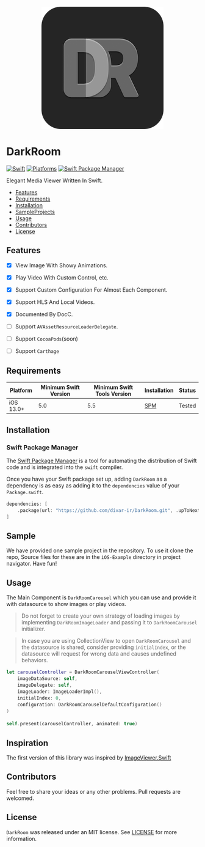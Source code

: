 
<p align="center">
  <img src="https://github.com/divar-ir/DarkRoom/blob/pre-release-issues/Sources/DarkRoom/DarkRoom.docc/Resources/DarkRoomLogo.png">
</p>

# DarkRoom

[![Swift](https://img.shields.io/badge/Swift-5.0_or_Higher-orange?style=flat-square)](https://img.shields.io/badge/Swift-5.0-Orange?style=flat-square)
[![Platforms](https://img.shields.io/badge/Platforms-iOS_13_or_Higher-yellowgreen?style=flat-square)](https://img.shields.io/badge/Platforms-macOS_iOS_tvOS_watchOS_Linux_Windows-Green?style=flat-square)
[![Swift Package Manager](https://img.shields.io/badge/Swift_Package_Manager-compatible-orange?style=flat-square)](https://img.shields.io/badge/Swift_Package_Manager-compatible-orange?style=flat-square)

Elegant Media Viewer Written In Swift.

- [Features](#features)
- [Requirements](#requirements)
- [Installation](#installation)
- [SampleProjects](#sample)
- [Usage](#usage)
- [Contributors](#contributors)
- [License](#license)

## Features

- [x] View Image With Showy Animations.
- [x] Play Video With Custom Control, etc.
- [x] Support Custom Configuration For Almost Each Component.
- [x] Support HLS And Local Videos.
- [x] Documented By DocC.
- [ ] Support `AVAssetResourceLoaderDelegate`.
- [ ] Support `CocoaPods`(soon)
- [ ] Support `Carthage`


## Requirements

| Platform | Minimum Swift Version | Minimum Swift Tools Version | Installation | Status |
| --- | --- | --- | --- | --- |
| iOS 13.0+ | 5.0 | 5.5 | [SPM](#SwiftPackageManager) | Tested |

## Installation

### Swift Package Manager

The [Swift Package Manager](https://swift.org/package-manager/) is a tool for automating the distribution of Swift code and is integrated into the `swift` compiler.

Once you have your Swift package set up, adding `DarkRoom` as a dependency is as easy as adding it to the `dependencies` value of your `Package.swift`.

```swift
dependencies: [
    .package(url: "https://github.com/divar-ir/DarkRoom.git", .upToNextMajor(from: "1.0.0"))
]
```

## Sample

We have provided one sample project in the repository. To use it clone the repo, Source files for these are in the `iOS-Example` directory in project navigator. Have fun!

## Usage

The Main Component is ``DarkRoomCarousel`` which you can use and provide it with datasource to show images or play videos.

> Do not forget to create your own strategy of loading images by implementing ``DarkRoomImageLoader`` and passing it to ``DarkRoomCarousel`` initializer.

> In case you are using CollectionView to open ``DarkRoomCarousel`` and the datasource is shared, consider providing `initialIndex`, or the datasource will request for wrong data and causes undefined behaviors.

```swift
let carouselController = DarkRoomCarouselViewController(
    imageDataSource: self,
    imageDelegate: self,
    imageLoader: ImageLoaderImpl(),
    initialIndex: 0,
    configuration: DarkRoomCarouselDefaultConfiguration()
)

self.present(carouselController, animated: true)
```

## Inspiration

The first version of this library was inspired by [ImageViewer.Swift](https://github.com/michaelhenry/ImageViewer.swift)

## Contributors

Feel free to share your ideas or any other problems. Pull requests are welcomed.

## License

`DarkRoom` was released under an MIT license. See [LICENSE](https://github.com/divar-ir/DarkRoom/blob/master/LICENSE) for more information.
